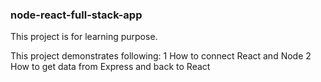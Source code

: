 ### node-react-full-stack-app

This project is for learning purpose.

This project demonstrates following:
1 How to connect React and Node
2 How to get data from Express and back to React
